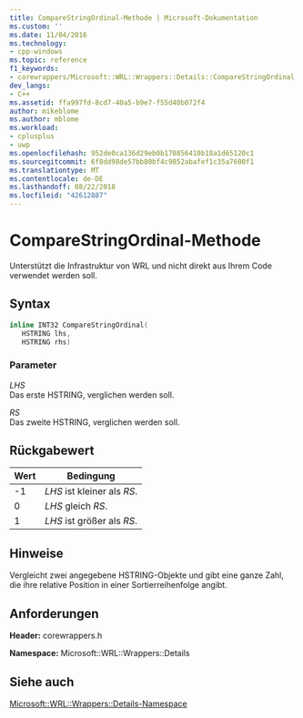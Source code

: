 ```yaml
---
title: CompareStringOrdinal-Methode | Microsoft-Dokumentation
ms.custom: ''
ms.date: 11/04/2016
ms.technology:
- cpp-windows
ms.topic: reference
f1_keywords:
- corewrappers/Microsoft::WRL::Wrappers::Details::CompareStringOrdinal
dev_langs:
- C++
ms.assetid: ffa997fd-8cd7-40a5-b9e7-f55d40b072f4
author: mikeblome
ms.author: mblome
ms.workload:
- cplusplus
- uwp
ms.openlocfilehash: 952de0ca136d29eb0b170856410b18a1d65120c1
ms.sourcegitcommit: 6f8dd98de57bb80bf4c9852abafef1c35a7600f1
ms.translationtype: MT
ms.contentlocale: de-DE
ms.lasthandoff: 08/22/2018
ms.locfileid: "42612887"
---
```

# <a name="comparestringordinal-method"></a>CompareStringOrdinal-Methode

Unterstützt die Infrastruktur von WRL und nicht direkt aus Ihrem Code verwendet werden soll.

## <a name="syntax"></a>Syntax

```cpp
inline INT32 CompareStringOrdinal(
   HSTRING lhs,
   HSTRING rhs)  
```

### <a name="parameters"></a>Parameter

*LHS*  
Das erste HSTRING, verglichen werden soll.

*RS*  
Das zweite HSTRING, verglichen werden soll.

## <a name="return-value"></a>Rückgabewert

|Wert|Bedingung|
|-----------|---------------|
|-1|*LHS* ist kleiner als *RS*.|
|0|*LHS* gleich *RS*.|
|1|*LHS* ist größer als *RS*.|

## <a name="remarks"></a>Hinweise

Vergleicht zwei angegebene HSTRING-Objekte und gibt eine ganze Zahl, die ihre relative Position in einer Sortierreihenfolge angibt.

## <a name="requirements"></a>Anforderungen

**Header:** corewrappers.h

**Namespace:** Microsoft::WRL::Wrappers::Details

## <a name="see-also"></a>Siehe auch

[Microsoft::WRL::Wrappers::Details-Namespace](../windows/microsoft-wrl-wrappers-details-namespace.md)